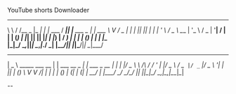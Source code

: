 YouTube shorts Downloader
__   __         _____      _            ____  _                _
\ \ / /__  _   |_   _|   _| |__   ___  / ___|| |__   ___  _ __| |_ ___
 \ V / _ \| | | || || | | | '_ \ / _ \ \___ \| '_ \ / _ \| '__| __/ __|
  | | (_) | |_| || || |_| | |_) |  __/  ___) | | | | (_) | |  | |_\__ \
  |_|\___/ \__,_||_| \__,_|_.__/ \___| |____/|_| |_|\___/|_|   \__|___/
 ____                      _                 _
|  _ \  _____      ___ __ | | ___   __ _  __| | ___ _ __
| | | |/ _ \ \ /\ / / '_ \| |/ _ \ / _` |/ _` |/ _ \ '__|
| |_| | (_) \ V  V /| | | | | (_) | (_| | (_| |  __/ |
|____/ \___/ \_/\_/ |_| |_|_|\___/ \__,_|\__,_|\___|_|

--
